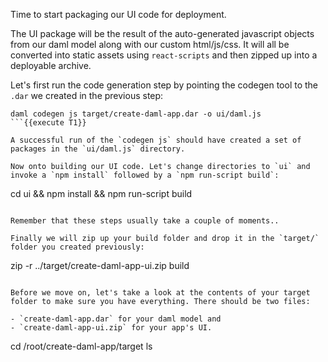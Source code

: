 Time to start packaging our UI code for deployment.

The UI package will be the result of the auto-generated javascript objects from our daml model along with our custom html/js/css. It will all be converted into static assets using `react-scripts` and then zipped up into a deployable archive.

Let's first run the code generation step by pointing the codegen tool to the `.dar` we created in the previous step:

```
daml codegen js target/create-daml-app.dar -o ui/daml.js
```{{execute T1}}

A successful run of the `codegen js` should have created a set of packages in the `ui/daml.js` directory.

Now onto building our UI code. Let's change directories to `ui` and invoke a `npm install` followed by a `npm run-script build`:

```
cd ui && npm install && npm run-script build
```{{execute T1}}

Remember that these steps usually take a couple of moments..

Finally we will zip up your build folder and drop it in the `target/` folder you created previously:

```
zip -r ../target/create-daml-app-ui.zip build
```{{execute T1}}

Before we move on, let's take a look at the contents of your target folder to make sure you have everything. There should be two files:

- `create-daml-app.dar` for your daml model and
- `create-daml-app-ui.zip` for your app's UI.

```
cd /root/create-daml-app/target
ls
```{{execute T1}}
